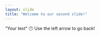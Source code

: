 ```yaml
---
layout: slide
title: "Welcome to our second slide!"
---
```

"Your text" 🕐
Use the left arrow to go back!
